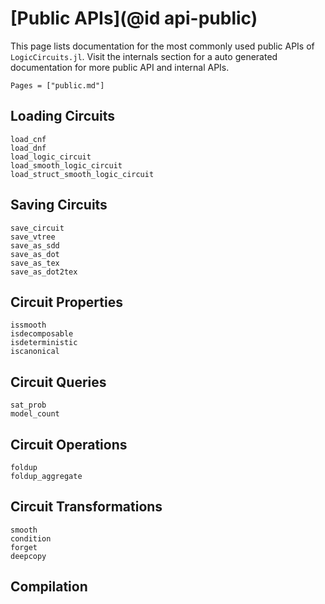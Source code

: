 # [Public APIs](@id api-public)

This page lists documentation for the most commonly used public APIs of `LogicCircuits.jl`. Visit the internals section for a auto generated documentation for more public API and internal APIs.

```@contents
Pages = ["public.md"]
```

## Loading Circuits

```@docs
load_cnf
load_dnf
load_logic_circuit
load_smooth_logic_circuit
load_struct_smooth_logic_circuit
```

## Saving Circuits

```@docs
save_circuit
save_vtree
save_as_sdd
save_as_dot
save_as_tex
save_as_dot2tex
```

## Circuit Properties

```@docs
issmooth
isdecomposable
isdeterministic
iscanonical
```

## Circuit Queries

```@docs
sat_prob
model_count
```

## Circuit Operations

```@docs
foldup
foldup_aggregate
```

## Circuit Transformations

```@docs
smooth
condition
forget
deepcopy
```


## Compilation